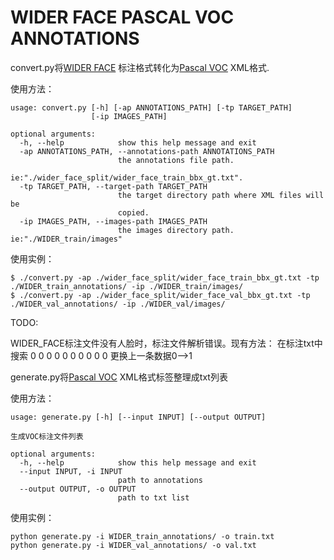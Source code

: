 



# WIDER FACE PASCAL VOC ANNOTATIONS

convert.py将[WIDER FACE](http://mmlab.ie.cuhk.edu.hk/projects/WIDERFace/) 标注格式转化为[Pascal VOC](http://host.robots.ox.ac.uk/pascal/VOC/) XML格式.

使用方法：

```
usage: convert.py [-h] [-ap ANNOTATIONS_PATH] [-tp TARGET_PATH]
                  [-ip IMAGES_PATH]

optional arguments:
  -h, --help            show this help message and exit
  -ap ANNOTATIONS_PATH, --annotations-path ANNOTATIONS_PATH
                        the annotations file path.
                        ie:"./wider_face_split/wider_face_train_bbx_gt.txt".
  -tp TARGET_PATH, --target-path TARGET_PATH
                        the target directory path where XML files will be
                        copied.
  -ip IMAGES_PATH, --images-path IMAGES_PATH
                        the images directory path. ie:"./WIDER_train/images"
```

使用实例：

```
$ ./convert.py -ap ./wider_face_split/wider_face_train_bbx_gt.txt -tp ./WIDER_train_annotations/ -ip ./WIDER_train/images/
$ ./convert.py -ap ./wider_face_split/wider_face_val_bbx_gt.txt -tp ./WIDER_val_annotations/ -ip ./WIDER_val/images/
```

TODO:

WIDER_FACE标注文件没有人脸时，标注文件解析错误。现有方法： 在标注txt中搜索 0 0 0 0 0 0 0 0 0 0 更换上一条数据0-->1



generate.py将[Pascal VOC](http://host.robots.ox.ac.uk/pascal/VOC/) XML格式标签整理成txt列表

使用方法：

```
usage: generate.py [-h] [--input INPUT] [--output OUTPUT]

生成VOC标注文件列表

optional arguments:
  -h, --help            show this help message and exit
  --input INPUT, -i INPUT
                        path to annotations
  --output OUTPUT, -o OUTPUT
                        path to txt list
```

使用实例：

```
python generate.py -i WIDER_train_annotations/ -o train.txt
python generate.py -i WIDER_val_annotations/ -o val.txt
```

